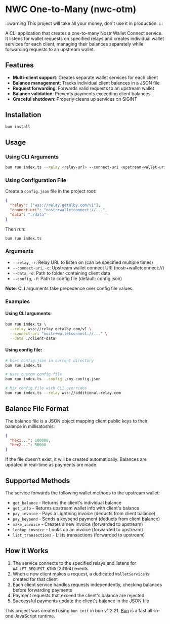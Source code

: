 # NWC One-to-Many (nwc-otm)

:::warning
This project will take all your money, don't use it in production.
:::

A CLI application that creates a one-to-many Nostr Wallet Connect service. It listens for wallet requests on specified relays and creates individual wallet services for each client, managing their balances separately while forwarding requests to an upstream wallet.

## Features

- **Multi-client support**: Creates separate wallet services for each client
- **Balance management**: Tracks individual client balances in a JSON file
- **Request forwarding**: Forwards valid requests to an upstream wallet
- **Balance validation**: Prevents payments exceeding client balances
- **Graceful shutdown**: Properly cleans up services on SIGINT

## Installation

```bash
bun install
```

## Usage

### Using CLI Arguments

```bash
bun run index.ts --relay <relay-url> --connect-uri <upstream-wallet-uri> --data <data-folder>
```

### Using Configuration File

Create a `config.json` file in the project root:

```json
{
  "relay": ["wss://relay.getalby.com/v1"],
  "connect-uri": "nostr+walletconnect://...",
  "data": "./data"
}
```

Then run:

```bash
bun run index.ts
```

### Arguments

- `--relay`, `-r`: Relay URL to listen on (can be specified multiple times)
- `--connect-uri`, `-c`: Upstream wallet connect URI (nostr+walletconnect://)
- `--data`, `-d`: Path to folder containing client data
- `--config`, `-f`: Path to config file (default: config.json)

**Note**: CLI arguments take precedence over config file values.

### Examples

#### Using CLI arguments:

```bash
bun run index.ts \
  --relay wss://relay.getalby.com/v1 \
  --connect-uri "nostr+walletconnect://..." \
  --data ./client-data
```

#### Using config file:

```bash
# Uses config.json in current directory
bun run index.ts

# Uses custom config file
bun run index.ts --config ./my-config.json

# Mix config file with CLI overrides
bun run index.ts --relay wss://additional-relay.com
```

## Balance File Format

The balance file is a JSON object mapping client public keys to their balance in millisatoshis:

```json
{
  "hex1...": 100000,
  "hex2...": 50000
}
```

If the file doesn't exist, it will be created automatically. Balances are updated in real-time as payments are made.

## Supported Methods

The service forwards the following wallet methods to the upstream wallet:

- `get_balance` - Returns the client's individual balance
- `get_info` - Returns upstream wallet info with client's balance
- `pay_invoice` - Pays a Lightning invoice (deducts from client balance)
- `pay_keysend` - Sends a keysend payment (deducts from client balance)
- `make_invoice` - Creates a new invoice (forwarded to upstream)
- `lookup_invoice` - Looks up an invoice (forwarded to upstream)
- `list_transactions` - Lists transactions (forwarded to upstream)

## How it Works

1. The service connects to the specified relays and listens for `WALLET_REQUEST_KIND` (23194) events
2. When a new client makes a request, a dedicated `WalletService` is created for that client
3. Each client service handles requests independently, checking balances before forwarding payments
4. Payment requests that exceed the client's balance are rejected
5. Successful payments update the client's balance in the JSON file

This project was created using `bun init` in bun v1.2.21. [Bun](https://bun.com) is a fast all-in-one JavaScript runtime.
